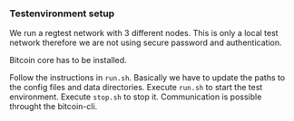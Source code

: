 ### Testenvironment setup

We run a regtest network with 3 different nodes. This is only a local test network therefore we are not using secure password and authentication.

Bitcoin core has to be installed. 

Follow the instructions in `run.sh`. Basically we have to update the paths to the config files and data directories. Execute `run.sh` to start the test environment. Execute `stop.sh` to stop it. Communication is possible throught the bitcoin-cli.  


